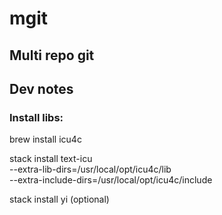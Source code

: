 # mgit
## Multi repo git

## Dev notes
### Install libs:

brew install icu4c

stack install text-icu \
 --extra-lib-dirs=/usr/local/opt/icu4c/lib \
 --extra-include-dirs=/usr/local/opt/icu4c/include
 
stack install yi (optional)
